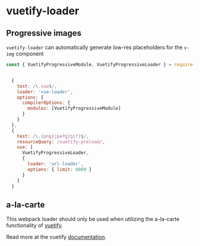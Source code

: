 # vuetify-loader

## Progressive images

`vuetify-loader` can automatically generate low-res placeholders for the `v-img` component

```js
const { VuetifyProgressiveModule, VuetifyProgressiveLoader } = require('vuetify-loader')


  {
    test: /\.vue$/,
    loader: 'vue-loader',
    options: {
      compilerOptions: {
        modules: [VuetifyProgressiveModule]
      }
    }
  },
  {
    test: /\.(png|jpe?g|gif)$/,
    resourceQuery: /vuetify-preload/,
    use: [
      VuetifyProgressiveLoader,
      {
        loader: 'url-loader',
        options: { limit: 8000 }
      }
    ]
  }
```

## a-la-carte

This webpack loader should only be used when utilizing the a-la-carte functionality of [vuetify](https://www.github.com/vuetifyjs/vuetify).

Read more at the vuetify [documentation](https://vuetifyjs.com/vuetify/a-la-carte).
